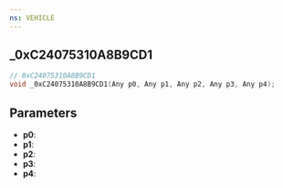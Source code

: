 ```yaml
---
ns: VEHICLE
---
```

## _0xC24075310A8B9CD1

```c
// 0xC24075310A8B9CD1
void _0xC24075310A8B9CD1(Any p0, Any p1, Any p2, Any p3, Any p4);
```


## Parameters
* **p0**: 
* **p1**: 
* **p2**: 
* **p3**: 
* **p4**: 

